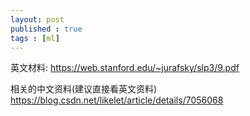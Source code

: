 ```yaml
---
layout: post
published : true
tags : [ml]
---
```





英文材料:
https://web.stanford.edu/~jurafsky/slp3/9.pdf


相关的中文资料(建议直接看英文资料)
https://blog.csdn.net/likelet/article/details/7056068
